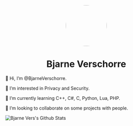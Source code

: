 <p align="center">
    <img style="border-radius: 100px" width="128" height="128" src="https://avatars.githubusercontent.com/u/83133360?v=4">
</p>

<h1 align="center">Bjarne Verschorre</h1>

<p> 👋 Hi, I’m @BjarneVerschorre. </p>
<p> 👀 I’m interested in Privacy and Security. </p>
<p> 🌱 I’m currently learning C++, C#, C, Python, Lua, PHP. </p>
<p> 💞️ I’m looking to collaborate on some projects with people. </p>


<img align="left" alt="Bjarne Vers's Github Stats" src="https://github-readme-stats.vercel.app/api?username=BjarneVerschorre&show_icons=true&hide_border=true" />
